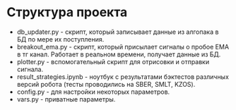 # Структура проекта
- db_updater.py - скрипт, который записывает данные из алгопака в БД по мере их поступления.
- breakout_ema.py - скрипт, который присылает сигналы о пробое EMA в тг канал. Работает в реальном времени, получает данные из БД.
- plotter.py - вспомогательный скрипт для отрисовки и отправки сигнала.
- result_strategies.ipynb - ноутбук с результатами бэктестов различных версий робота (тесты проводились на SBER, SMLT, KZOS).
- config.py - для настройки некоторых параметров.
- vars.py - приватные параметры.
